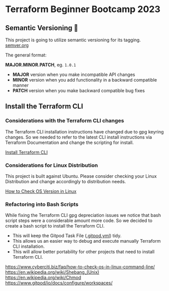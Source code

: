 # Terraform Beginner Bootcamp 2023

## Semantic Versioning :mage:

This project is going to utilize semantic versioning for its tagging.
[semver.org](https://semver.org/)

The general format:

**MAJOR.MINOR.PATCH**, eg. `1.0.1`

- **MAJOR** version when you make incompatible API changes
- **MINOR** version when you add functionality in a backward compatible manner
- **PATCH** version when you make backward compatible bug fixes

## Install the Terraform CLI

### Considerations with the Terraform CLI changes
The Terraform CLI installation instructions have changed due to gpg keyring changes. So we needed to refer to the latest CLI install instructions via Terraform Documentation and change the scripting for install.

[Install Terraform CLI](https://developer.hashicorp.com/terraform/tutorials/aws-get-started/install-cli)

### Considerations for Linux Distribution

This project is built against Ubuntu.
Please consider checking your Linux Distribution and change accordingly to distribution needs.

[How to Check OS Version in Linux](https://www.cyberciti.biz/faq/how-to-check-os-in-linux-command-line/)

### Refactoring into Bash Scripts

While fixing the Terraform CLI gpg depreciation issues we notice that bash script steps were a considerable amount more code. So we decided to create a bash script to install the Terraform CLI.

- This will keep the Gitpod Task File ([.gitpod.yml](.gitpod.yml)) tidy.
- This allows us an easier way to debug and execute manually Terraform CLI installation.
- This will allow better portability for other projects that need to install Terraform CLI.

https://www.cyberciti.biz/faq/how-to-check-os-in-linux-command-line/
https://en.wikipedia.org/wiki/Shebang_(Unix)
https://en.wikipedia.org/wiki/Chmod
https://www.gitpod/io/docs/configure/workspaces/